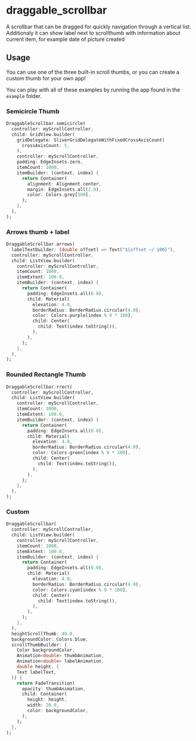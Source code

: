 # draggable_scrollbar

A scrollbar that can be dragged for quickly navigation through a vertical list. Additionaly it can show label next to scrollthumb with information about current item, for example date of picture created

## Usage

You can use one of the three built-in scroll thumbs, or you can create a custom thumb for your own app!

You can play with all of these examples by running the app found in the `example` folder. 

### Semicircle Thumb

```dart
DraggableScrollbar.semicircle(
  controller: myScrollController,
  child: GridView.builder(
    gridDelegate: SliverGridDelegateWithFixedCrossAxisCount(
      crossAxisCount: 5,
    ),
    controller: myScrollController,
    padding: EdgeInsets.zero,
    itemCount: 1000,
    itemBuilder: (context, index) {
      return Container(
        alignment: Alignment.center,
        margin: EdgeInsets.all(2.0),
        color: Colors.grey[300],
      );
    },
  ),
);
```

### Arrows thumb + label

```dart
DraggableScrollbar.arrows(
  labelTextBuilder: (double offset) => Text("${offset ~/ 100}"),
  controller: myScrollController,
  child: ListView.builder(
    controller: myScrollController,
    itemCount: 1000,
    itemExtent: 100.0,
    itemBuilder: (context, index) {
      return Container(
        padding: EdgeInsets.all(8.0),
        child: Material(
          elevation: 4.0,
          borderRadius: BorderRadius.circular(4.0),
          color: Colors.purple[index % 9 * 100],
          child: Center(
            child: Text(index.toString()),
          ),
        ),
      );
    },
  ),
);
```

### Rounded Rectangle Thumb

```dart
DraggableScrollbar.rrect(
  controller: myScrollController,
  child: ListView.builder(
    controller: myScrollController,
    itemCount: 1000,
    itemExtent: 100.0,
    itemBuilder: (context, index) {
      return Container(
        padding: EdgeInsets.all(8.0),
        child: Material(
          elevation: 4.0,
          borderRadius: BorderRadius.circular(4.0),
          color: Colors.green[index % 9 * 100],
          child: Center(
            child: Text(index.toString()),
          ),
        ),
      );
    },
  ),
);
```

### Custom

```dart
DraggableScrollbar(
  controller: myScrollController,
  child: ListView.builder(
    controller: myScrollController,
    itemCount: 1000,
    itemExtent: 100.0,
    itemBuilder: (context, index) {
      return Container(
        padding: EdgeInsets.all(8.0),
        child: Material(
          elevation: 4.0,
          borderRadius: BorderRadius.circular(4.0),
          color: Colors.cyan[index % 9 * 100],
          child: Center(
            child: Text(index.toString()),
          ),
        ),
      );
    },
  ),
  heightScrollThumb: 48.0,
  backgroundColor: Colors.blue,
  scrollThumbBuilder: (
    Color backgroundColor,
    Animation<double> thumbAnimation,
    Animation<double> labelAnimation,
    double height, {
    Text labelText,
  }) {
    return FadeTransition(
      opacity: thumbAnimation,
      child: Container(
        height: height,
        width: 20.0,
        color: backgroundColor,
      ),
    );
  },
);
```






